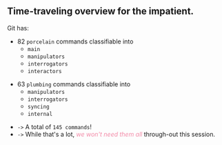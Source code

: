 <!-- new_lines: 5 -->

## Time-traveling overview for the impatient.

<!-- pause -->
<!-- new_line -->

Git has:

<!-- new_line -->
<!-- incremental_lists: true -->

- 82 `porcelain` commands classifiable into
  - `main`
  - `manipulators`
  - `interrogators`
  - `interactors`

<!-- new_line -->

- 63 `plumbing` commands classifiable into
  - `manipulators`
  - `interrogators`
  - `syncing`
  - `internal`

<!-- new_line -->

- `->` A total of `145 commands`!
- `->` While that's a lot, _<span style="color:#f38ba8;">we won't need them
  all</span>_ through-out this session.

<!-- incremental_lists: false -->
